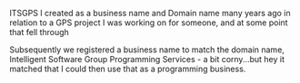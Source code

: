ITSGPS I created as a business name and Domain name many years ago in relation to a GPS project I was working on for someone, and at some point that fell through

Subsequently we registered a business name to match the domain name, Intelligent Software Group Programming Services - a bit corny...but hey it matched that I
could then use that as a programming business.
<!---
itsgps/itsgps is a ✨ special ✨ repository because its `README.md` (this file) appears on your GitHub profile.
You can click the Preview link to take a look at your changes.
--->
